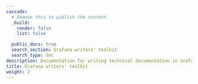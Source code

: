 ```yaml
---
cascade:
  # Remove this to publish the content.
  _build:
    render: false
    list: false

  public_docs: true
  search_section: Grafana writers' toolkit
  search_type: doc
description: Documentation for writing technical documentation in Grafana projects.
title: Grafana writers' toolkit
weight: 2
---
```

